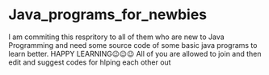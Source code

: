 # Java_programs_for_newbies
I am commiting this respritory to all of them who are new to Java Programming and need some source code of some basic java programs to learn better.
HAPPY LEARNING😉😉😉
All of you are allowed to join and then edit and suggest codes for hlping each other out
